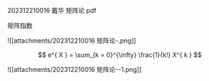 202312210016
戴华 矩阵论 pdf

矩阵指数

![[attachments/202312210016 矩阵论-.png]]

$$ e^{ X } = \sum_{k = 0}^{\infty} \frac{1}{k!} X^{ k } $$


![[attachments/202312210016 矩阵论--1.png]]


